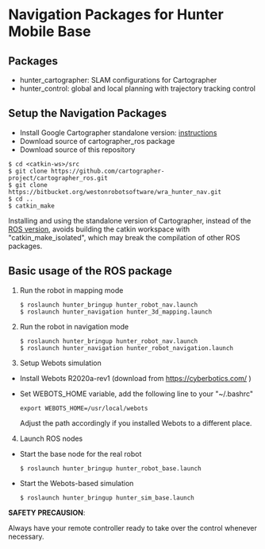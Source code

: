 # Navigation Packages for Hunter Mobile Base

## Packages

* hunter_cartographer: SLAM configurations for Cartographer
* hunter_control: global and local planning with trajectory tracking control

## Setup the Navigation Packages

* Install Google Cartographer standalone version: [instructions](https://google-cartographer.readthedocs.io/en/latest/)
* Download source of cartographer_ros package
* Download source of this repository

```
$ cd <catkin-ws>/src
$ git clone https://github.com/cartographer-project/cartographer_ros.git
$ git clone https://bitbucket.org/westonrobotsoftware/wra_hunter_nav.git
$ cd ..
$ catkin_make
```
Installing and using the standalone version of Cartographer, instead of the [ROS version](https://google-cartographer-ros.readthedocs.io/en/latest/compilation.html), avoids building the catkin workspace with "catkin_make_isolated", which may break the compilation of other ROS packages.

## Basic usage of the ROS package

1. Run the robot in mapping mode

    ```
    $ roslaunch hunter_bringup hunter_robot_nav.launch
    $ roslaunch hunter_navigation hunter_3d_mapping.launch
    ```

2. Run the robot in navigation mode

    ```
    $ roslaunch hunter_bringup hunter_robot_nav.launch
    $ roslaunch hunter_navigation hunter_robot_navigation.launch
    ```

3. Setup Webots simulation

* Install Webots R2020a-rev1 (download from https://cyberbotics.com/ )

* Set WEBOTS_HOME variable, add the following line to your "~/.bashrc"

    ```
    export WEBOTS_HOME=/usr/local/webots
    ```

    Adjust the path accordingly if you installed Webots to a different place.

4. Launch ROS nodes
 
* Start the base node for the real robot

    ```
    $ roslaunch hunter_bringup hunter_robot_base.launch
    ```

* Start the Webots-based simulation

    ```
    $ roslaunch hunter_bringup hunter_sim_base.launch
    ```
    
**SAFETY PRECAUSION**: 

Always have your remote controller ready to take over the control whenever necessary. 
